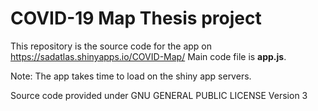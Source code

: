 # COVID-19 Map Thesis project

This repository is the source code for the app on https://sadatlas.shinyapps.io/COVID-Map/
Main code file is **app.js**.

Note: The app takes time to load on the shiny app servers.

Source code provided under GNU GENERAL PUBLIC LICENSE Version 3
